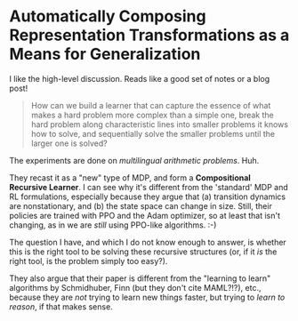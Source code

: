 # Automatically Composing Representation Transformations as a Means for Generalization

I like the high-level discussion. Reads like a good set of notes or a blog post!

> How can we build a learner that can capture the essence of what makes a hard
> problem more complex than a simple one, break the hard problem along
> characteristic lines into smaller problems it knows how to solve, and
> sequentially solve the smaller problems until the larger one is solved?

The experiments are done on *multilingual arithmetic problems*. Huh.

They recast it as a "new" type of MDP, and form a **Compositional Recursive
Learner**. I can see why it's different from the 'standard' MDP and RL
formulations, especially because they argue that (a) transition dynamics are
nonstationary, and (b) the state space can change in size. Still, their policies
are trained with PPO and the Adam optimizer, so at least that isn't changing, as
in we are *still* using PPO-like algorithms.  :-) 

The question I have, and which I do not know enough to answer, is whether this
is the right tool to be solving these recursive structures (or, if it *is* the
right tool, is the problem simply too easy?).

They also argue that their paper is different from the "learning to learn"
algorithms by Schmidhuber, Finn (but they don't cite MAML?!?), etc., because
they are *not* trying to learn new things faster, but trying to *learn to
reason*, if that makes sense.
